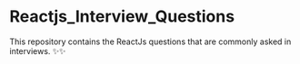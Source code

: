# Reactjs_Interview_Questions
This repository contains the ReactJs questions that are commonly asked in interviews. ✨✨

